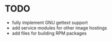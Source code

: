 # TODO #

  * fully implement GNU gettext support
  * add service modules for other image hostings
  * add files for building RPM packages